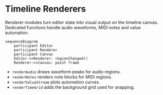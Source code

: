 # Timeline Renderers

Renderer modules turn editor state into visual output on the timeline canvas.
Dedicated functions handle audio waveforms, MIDI notes and value automation.

```mermaid
sequenceDiagram
    participant Editor
    participant Renderer
    participant Canvas
    Editor->>Renderer: regionChanged()
    Renderer->>Canvas: paint frame
```

- `renderAudio` draws waveform peaks for audio regions.
- `renderNotes` renders note blocks for MIDI regions.
- `renderValueStream` plots automation curves.
- `renderTimeGrid` adds the background grid used for snapping.
